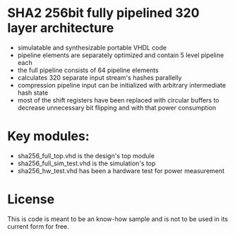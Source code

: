 # SHA2 256bit fully pipelined 320 layer architecture
- simulatable and synthesizable portable VHDL code
- pipeline elements are separately optimized and contain 5 level pipeline each
- the full pipeline consists of 64 pipeline elements
- calculates 320 separate input stream's hashes parallelly
- compression pipeline input can be initialized with arbitrary intermediate hash state
- most of the shift registers have been replaced with circular buffers to decrease unnecessary bit flipping and with that power consumption

# Key modules:
- sha256_full_top.vhd is the design's top module
- sha256_full_sim_test.vhd is the simulation's top
- sha256_hw_test.vhd has been a hardware test for power measurement

# License
This is code is meant to be an know-how sample and is not to be used in its current form for free.
